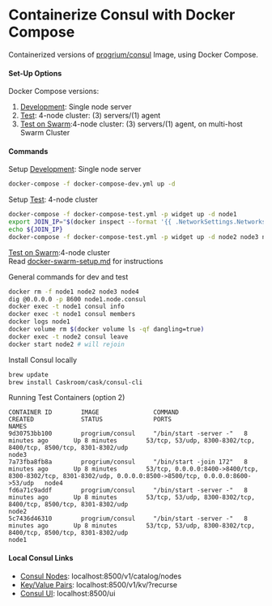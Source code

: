 # Containerize Consul with Docker Compose

Containerized versions of [progrium/consul](https://hub.docker.com/r/progrium/consul/) Image, using Docker Compose.

#### Set-Up Options
Docker Compose versions:
1. [Development](docker-compose-dev.yml): Single node server
2. [Test](docker-compose-test.yml): 4-node cluster: (3) servers/(1) agent
3. [Test on Swarm](docker-compose-test-swarm.yml):4-node cluster: (3) servers/(1) agent, on multi-host Swarm Cluster

#### Commands

Setup [Development](docker-compose-dev.yml): Single node server
```bash
docker-compose -f docker-compose-dev.yml up -d
```

Setup [Test](docker-compose-test.yml): 4-node cluster
```bash
docker-compose -f docker-compose-test.yml -p widget up -d node1
export JOIN_IP="$(docker inspect --format '{{ .NetworkSettings.Networks.widget_default.IPAddress }}' node1)"
echo ${JOIN_IP}
docker-compose -f docker-compose-test.yml -p widget up -d node2 node3 node4
```

[Test on Swarm](docker-compose-test-swarm.yml):4-node cluster  
Read [docker-swarm-setup.md](docker-swarm-setup.md) for instructions

General commands for dev and test
```bash
docker rm -f node1 node2 node3 node4
dig @0.0.0.0 -p 8600 node1.node.consul
docker exec -t node1 consul info
docker exec -t node1 consul members
docker logs node1
docker volume rm $(docker volume ls -qf dangling=true)
docker exec -t node2 consul leave
docker start node2 # will rejoin

```
Install Consul locally
```bash
brew update
brew install Caskroom/cask/consul-cli
```

Running Test Containers (option 2)
```text
CONTAINER ID        IMAGE               COMMAND                  CREATED             STATUS              PORTS                                                                                                        NAMES
9d30753bb100        progrium/consul     "/bin/start -server -"   8 minutes ago       Up 8 minutes        53/tcp, 53/udp, 8300-8302/tcp, 8400/tcp, 8500/tcp, 8301-8302/udp                                             node3
7a73fba8fb8a        progrium/consul     "/bin/start -join 172"   8 minutes ago       Up 8 minutes        53/tcp, 0.0.0.0:8400->8400/tcp, 8300-8302/tcp, 8301-8302/udp, 0.0.0.0:8500->8500/tcp, 0.0.0.0:8600->53/udp   node4
fd6a71c9addf        progrium/consul     "/bin/start -server -"   8 minutes ago       Up 8 minutes        53/tcp, 53/udp, 8300-8302/tcp, 8400/tcp, 8500/tcp, 8301-8302/udp                                             node2
5c7436d46310        progrium/consul     "/bin/start -server -"   8 minutes ago       Up 8 minutes        53/tcp, 53/udp, 8300-8302/tcp, 8400/tcp, 8500/tcp, 8301-8302/udp                                             node1
```

#### Local Consul Links  
* [Consul Nodes](http://localhost:8500/v1/catalog/nodes): localhost:8500/v1/catalog/nodes
* [Key/Value Pairs](http://localhost:8500/v1/kv/?recurse): localhost:8500/v1/kv/?recurse
* [Consul UI](http://localhost:8500/ui): localhost:8500/ui
